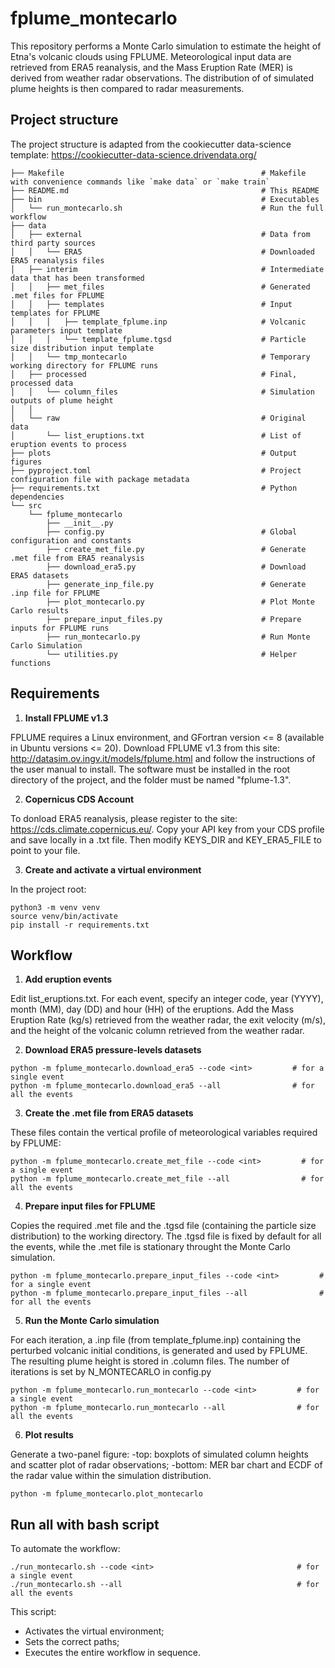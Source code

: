 # fplume_montecarlo

This repository performs a Monte Carlo simulation to estimate the height of Etna's volcanic clouds using FPLUME. Meteorological input data are retrieved from ERA5 reanalysis, and the Mass Eruption Rate (MER) is derived from weather radar observations. The distribution of of simulated plume heights is then compared to radar measurements.

## Project structure

The project structure is adapted from the cookiecutter data-science template:
https://cookiecutter-data-science.drivendata.org/
```
├── Makefile                                            # Makefile with convenience commands like `make data` or `make train`
├── README.md                                           # This README
├── bin                                                 # Executables
│   └── run_montecarlo.sh                               # Run the full workflow
├── data                                                
│   ├── external                                        # Data from third party sources
│   │   └── ERA5                                        # Downloaded ERA5 reanalysis files
│   ├── interim                                         # Intermediate data that has been transformed
│   │   ├── met_files                                   # Generated .met files for FPLUME
│   │   ├── templates                                   # Input templates for FPLUME
│   │   │   ├── template_fplume.inp                     # Volcanic parameters input template
│   │   │   └── template_fplume.tgsd                    # Particle size distribution input template
│   │   └── tmp_montecarlo                              # Temporary working directory for FPLUME runs
│   ├── processed                                       # Final, processed data
│   │   └── column_files                                # Simulation outputs of plume height
│   │  
│   └── raw                                             # Original data
│       └── list_eruptions.txt                          # List of eruption events to process
├── plots                                               # Output figures
├── pyproject.toml                                      # Project configuration file with package metadata
├── requirements.txt                                    # Python dependencies
└── src                                                
    └── fplume_montecarlo                               
        ├── __init__.py                                 
        ├── config.py                                   # Global configuration and constants
        ├── create_met_file.py                          # Generate .met file from ERA5 reanalysis
        ├── download_era5.py                            # Download ERA5 datasets
        ├── generate_inp_file.py                        # Generate .inp file for FPLUME
        ├── plot_montecarlo.py                          # Plot Monte Carlo results
        ├── prepare_input_files.py                      # Prepare inputs for FPLUME runs
        ├── run_montecarlo.py                           # Run Monte Carlo Simulation
        └── utilities.py                                # Helper functions
```
## Requirements

1. **Install FPLUME v1.3**

FPLUME requires a Linux environment, and GFortran version <= 8 (available in Ubuntu versions <= 20). Download FPLUME v1.3 from this site: http://datasim.ov.ingv.it/models/fplume.html and follow the instructions of the user manual to install. The software must be installed in the root directory of the project, and the folder must be named "fplume-1.3".

2. **Copernicus CDS Account** 

To donload ERA5 reanalysis, please register to the site: https://cds.climate.copernicus.eu/. Copy your API key from your CDS profile and save locally in a .txt file. Then modify KEYS_DIR and KEY_ERA5_FILE to point to your file.

3. **Create and activate a virtual environment**

In the project root:
```
python3 -m venv venv
source venv/bin/activate
pip install -r requirements.txt
```
## Workflow
1. **Add eruption events**

Edit list_eruptions.txt. For each event, specify an integer code, year (YYYY), month (MM), day (DD) and hour (HH) of the eruptions. Add the Mass Eruption Rate (kg/s) retrieved from the weather radar, the exit velocity (m/s), and the height of the volcanic column retrieved from the weather radar.

2. **Download ERA5 pressure-levels datasets**
```
python -m fplume_montecarlo.download_era5 --code <int>         # for a single event
python -m fplume_montecarlo.download_era5 --all                # for all the events
```
3. **Create the .met file from ERA5 datasets**

These files contain the vertical profile of meteorological variables required by FPLUME:
```
python -m fplume_montecarlo.create_met_file --code <int>         # for a single event
python -m fplume_montecarlo.create_met_file --all                # for all the events
```
4. **Prepare input files for FPLUME** 

Copies the required .met file and the .tgsd file (containing the particle size distribution) to the working directory. The .tgsd file is fixed by default for all the events, while the .met file is stationary throught the Monte Carlo simulation.
```
python -m fplume_montecarlo.prepare_input_files --code <int>         # for a single event
python -m fplume_montecarlo.prepare_input_files --all                # for all the events
```
5. **Run the Monte Carlo simulation** 

For each iteration, a .inp file (from template_fplume.inp) containing the perturbed volcanic initial conditions, is generated and used by FPLUME. The resulting plume height is stored in .column files. The number of iterations is set by N_MONTECARLO in config.py
```
python -m fplume_montecarlo.run_montecarlo --code <int>         # for a single event
python -m fplume_montecarlo.run_montecarlo --all                # for all the events
```
6. **Plot results**

Generate a two-panel figure:
-top: boxplots of simulated column heights and scatter plot of radar observations;
-bottom: MER bar chart and ECDF of the radar value within the simulation distribution.
```
python -m fplume_montecarlo.plot_montecarlo
```
## Run all with bash script

To automate the workflow:
```
./run_montecarlo.sh --code <int>                                # for a single event
./run_montecarlo.sh --all                                       # for all the events
```
This script:
- Activates the virtual environment;
- Sets the correct paths;
- Executes the entire workflow in sequence.

